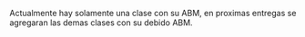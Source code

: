 Actualmente hay solamente una clase con su ABM, en proximas entregas se agregaran las demas clases con su debido ABM.
